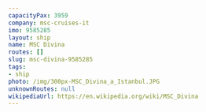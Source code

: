 ```yaml
---
capacityPax: 3959
company: msc-cruises-it
imo: 9585285
layout: ship
name: MSC Divina
routes: []
slug: msc-divina-9585285
tags:
- ship
photo: /img/300px-MSC_Divina_a_Istanbul.JPG
unknownRoutes: null
wikipediaUrl: https://en.wikipedia.org/wiki/MSC_Divina
---
```

